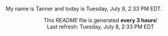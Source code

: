 My name is Tanner and today is Tuesday, July 8, 2:33 PM EDT.

<p align="center">This <i>README</i> file is generated <b>every 3 hours</b>!</br>Last refresh: Tuesday, July 8, 2:33 PM EDT<br /></p>
